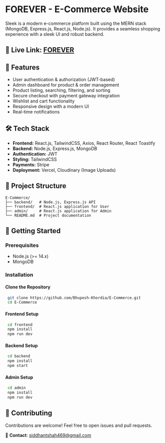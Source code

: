 # FOREVER - E-Commerce Website

Sleek is a modern e-commerce platform built using the MERN stack (MongoDB, Express.js, React.js, Node.js). It provides a seamless shopping experience with a sleek UI and robust backend.

## 🔗 **Live Link:** [FOREVER](https://ecommerce-app-frontend-smoky.vercel.app/)


## 🚀 Features

- User authentication & authorization (JWT-based)
- Admin dashboard for product & order management
- Product listing, searching, filtering, and sorting
- Secure checkout with payment gateway integration
- Wishlist and cart functionality
- Responsive design with a modern UI
- Real-time notifications

## 🛠 Tech Stack

- **Frontend:** React.js, TailwindCSS, Axios, React Router, React Toastify
- **Backend:** Node.js, Express.js, MongoDB
- **Authentication:** JWT
- **Styling:** TailwindCSS
- **Payments:**  Stripe
- **Deployment:** Vercel, Cloudinary (Image Uploads)

## 📂 Project Structure

```
E-Commerce/
├── backend/   # Node.js, Express.js API
├── frontend/  # React.js application for User
├── admin/     # React.js application for Admin
└── README.md  # Project documentation
```

## 🚀 Getting Started

### Prerequisites

- Node.js (>= 14.x)
- MongoDB

### Installation

#### Clone the Repository

```sh
 git clone https://github.com/Bhupesh-Khordia/E-Commerce.git
 cd E-Commerce
```

#### Frontend Setup

```sh
 cd frontend
 npm install
 npm run dev
```

#### Backend Setup

```sh
 cd backend
 npm install
 npm start
```

#### Admin Setup

```sh
 cd admin
 npm install
 npm run dev
```

## 🌟 Contributing

Contributions are welcome! Feel free to open issues and pull requests.

📧 **Contact**: [siddhantshah469@gmail.com](mailto:siddhantshah469@gmail.com)
